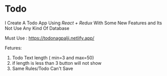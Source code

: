 # Todo
I Create A Todo App Using *React + Redux* With Some New Features and Its Not Use Any Kind Of Database

Must Use : https://todonagpalji.netlify.app/

Fetures:
1. Todo Text length ( min=3 and max=50)
2. if length is less than 3 button will not show 
3. Same Rules/Todo Can't Save


